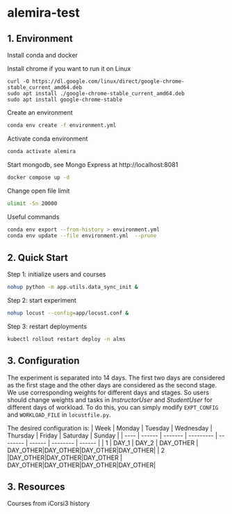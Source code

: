 # alemira-test

## 1. Environment

Install conda and docker

Install chrome if you want to run it on Linux
```
curl -O https://dl.google.com/linux/direct/google-chrome-stable_current_amd64.deb
sudo apt install ./google-chrome-stable_current_amd64.deb
sudo apt install google-chrome-stable
```

Create an environment
```sh
conda env create -f environment.yml
```

Activate conda environment
```sh
conda activate alemira
```

Start mongodb, see Mongo Express at http://localhost:8081
```sh
docker compose up -d
```

Change open file limit
```sh
ulimit -Sn 20000
```

Useful commands
```sh
conda env export --from-history > environment.yml
conda env update --file environment.yml  --prune
```

## 2. Quick Start

Step 1: initialize users and courses
```sh
nohup python -m app.utils.data_sync_init &
```

Step 2: start experiment
```sh
nohup locust --config=app/locust.conf &
```

Step 3: restart deployments
```sh
kubectl rollout restart deploy -n alms
```

## 3. Configuration

The experiment is separated into 14 days. The first two days are considered as the first stage and the other days
are considered as the second stage. We use corresponding weights for different days and stages. So users should change weights and tasks in *InstructorUser* and *StudentUser* for different days of workload. To do this, you can simply modify `EXPT_CONFIG` and `WORKLOAD_FILE`
in `locustfile.py`.

The desired configuration is:
| Week | Monday | Tuesday | Wednesday | Thursday | Friday | Saturday | Sunday |
| ---- | ------ | ------- | --------- | -------- | ------ | -------- | ------ |
|   1  | DAY_1  |  DAY_2  | DAY_OTHER | DAY_OTHER|DAY_OTHER|DAY_OTHER|DAY_OTHER|
|   2  |DAY_OTHER|DAY_OTHER|DAY_OTHER | DAY_OTHER|DAY_OTHER|DAY_OTHER|DAY_OTHER|

## 3. Resources

Courses from iCorsi3 history